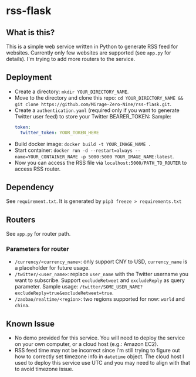 # rss-flask

## What is this?

This is a simple web service written in Python to generate RSS feed for websites. Currently only few websites are supported (see `app.py` for details). I'm trying to add more routers to the service.

## Deployment

- Create a directory: `mkdir YOUR_DIRECTORY_NAME`.
- Move to the directory and clone this repo: `cd YOUR_DIRECTORY_NAME && git clone https://github.com/Mirage-Zero-Nine/rss-flask.git`.
- Create a `authentication.yaml` (required only if you want to generate Twitter user feed) to store your Twitter BEARER_TOKEN:
  Sample:
  ```yaml
  token:
    twitter_token: YOUR_TOKEN_HERE
  ```
- Build docker image: `docker build -t YOUR_IMAGE_NAME .`
- Start container: `docker run -d --restart=always --name=YOUR_CONTAINER_NAME -p 5000:5000 YOUR_IMAGE_NAME:latest`.
- Now you can access the RSS file via `localhost:5000/PATH_TO_ROUTER` to access RSS router.

## Dependency

See `requirement.txt`. It is generated by `pip3 freeze > requirements.txt`

## Routers

See `app.py` for router path. 

### Parameters for router
- `/currency/<currency_name>`: only support CNY to USD, `currency_name` is a placeholder for future usage.
- `/twitter/<user_name>`: replace `user_name` with the Twitter username you want to subscribe. Support `excludeRetweet` and  `excludeReply` as query parameter. Sample usage: `/twitter/SOME_USER_NAME?excludeReply=true&excludeRetweet=true`.
- `/zaobao/realtime/<region>`: two regions supported for now: `world` and `china`.

## Known Issue
- No demo provided for this service. You will need to deploy the service on your own computer, or a cloud host (e.g.: Amazon EC2).
- RSS feed time may not be incorrect since I'm still trying to figure out how to correctly set timezone info in `datetime` object. The cloud host I used to deploy this service use UTC and you may need to align with that to avoid timezone issue.  
